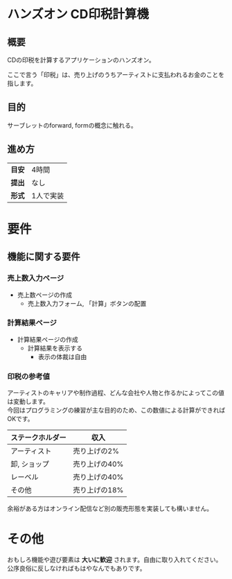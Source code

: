 # ハンズオン CD印税計算機

## 概要

CDの印税を計算するアプリケーションのハンズオン。

ここで言う「印税」は、売り上げのうちアーティストに支払われるお金のことを指します。

## 目的

サーブレットのforward, formの概念に触れる。

## 進め方

|||
|---|---|
|**目安**|4時間|
|**提出**|なし|
|**形式**|1人で実装|

# 要件

## 機能に関する要件

### 売上数入力ページ

- 売上数ページの作成
    - 売上数入力フォーム, 「計算」ボタンの配置

### 計算結果ページ

- 計算結果ページの作成
    - 計算結果を表示する
        - 表示の体裁は自由

### 印税の参考値

アーティストのキャリアや制作過程、どんな会社や人物と作るかによってこの値は変動します。  
今回はプログラミングの練習が主な目的のため、この数値による計算ができればOKです。

|ステークホルダー|収入|
|---|---|
|アーティスト|売り上げの2%|
|卸, ショップ|売り上げの40%|
|レーベル|売り上げの40%|
|その他|売り上げの18%|

余裕がある方はオンライン配信など別の販売形態を実装しても構いません。

# その他

おもしろ機能や遊び要素は **大いに歓迎** されます。自由に取り入れてください。公序良俗に反しなければもはやなんでもありです。
